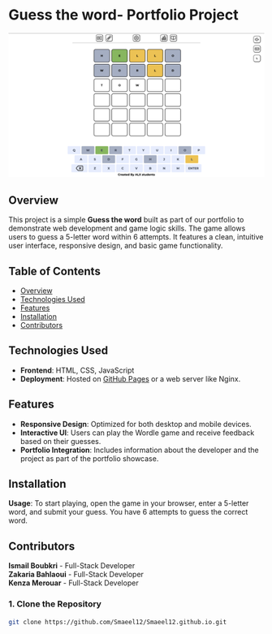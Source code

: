 # Guess the word- Portfolio Project

![Game Screenshot](icons/feautre1-image.png)

## Overview

This project is a simple **Guess the word** built as part of our portfolio to demonstrate web development and game logic skills. The game allows users to guess a 5-letter word within 6 attempts. It features a clean, intuitive user interface, responsive design, and basic game functionality.

## Table of Contents

- [Overview](#overview)
- [Technologies Used](#technologies-used)
- [Features](#features)
- [Installation](#installation)
- [Contributors](#contributors)

## Technologies Used

- **Frontend**: HTML, CSS, JavaScript
- **Deployment**: Hosted on [GitHub Pages](https://smaeel12.github.io/) or a web server like Nginx.

## Features

- **Responsive Design**: Optimized for both desktop and mobile devices.
- **Interactive UI**: Users can play the Wordle game and receive feedback based on their guesses.
- **Portfolio Integration**: Includes information about the developer and the project as part of the portfolio showcase.

## Installation

**Usage**: 
To start playing, open the game in your browser, enter a 5-letter word, and submit your guess.
You have 6 attempts to guess the correct word.

## Contributors

**Ismail Boubkri** - Full-Stack Developer  
**Zakaria Bahlaoui** - Full-Stack Developer  
**Kenza Merouar** - Full-Stack Developer

### 1. Clone the Repository

```bash
git clone https://github.com/Smaeel12/Smaeel12.github.io.git
```
